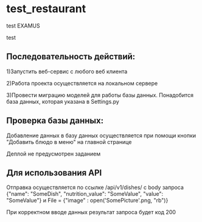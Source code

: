 # test_restaurant
test EXAMUS

test

Последовательность действий:
--
1)Запустить веб-сервис с любого веб клиента

2)Работа проекта осуществляется на локальном сервере

3)Провести миграцию моделей для работы базы данных. Понадобится база данных, которая указана в Settings.py

Проверка базы данных:
--
Добавление данных в базу данных осуществляется при помощи кнопки "Добавить блюдо в меню" на главной странице

Деплой не предусмотрен заданием


Для использования API
--
Отправка осуществляется по ссылке /api/v1/dishes/ с body запроса {"name": "SomeDish", "nutrition_value": "SomeValue", "value": "SomeValue"} и File = 
{"image" : open('SomePicture'.png, "rb")}

При корректном вводе данных результат запроса будет код 200
